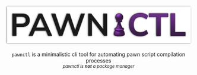 ##
<div align="center">
<img alt="pawnctl" src="logo.png" width=535/>

`pawnctl` is a minimalistic cli tool for automating pawn script compilation processes \
<sup>_pawnctl is **not** a package manager_</sup>
</div>

##